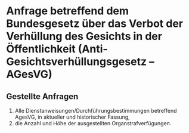 # Anfrage betreffend dem Bundesgesetz über das Verbot der Verhüllung des Gesichts in der Öffentlichkeit (Anti-Gesichtsverhüllungsgesetz – AGesVG)
## Gestellte Anfragen
1. Alle Dienstanweisungen/Durchführungsbestimmungen betreffend AgesVG, in aktueller und historischer Fassung,
2. die Anzahl und Höhe der ausgestellten Organstrafverfügungen.
